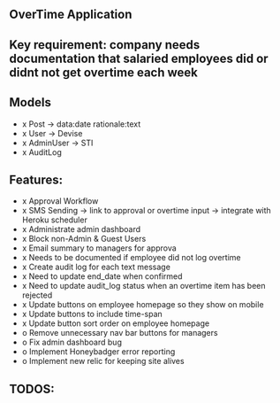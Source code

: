 ## OverTime Application

## Key requirement: company needs documentation that salaried employees did or didnt not get overtime each week

## Models
- x Post -> data:date rationale:text
- x User -> Devise
- x AdminUser -> STI
- x AuditLog

## Features:
- x Approval Workflow
- x SMS Sending -> link to approval or overtime input -> integrate with Heroku scheduler
- x Administrate admin dashboard
- x Block non-Admin & Guest Users
- x Email summary to managers for approva
- x Needs to be documented if employee did not log overtime
- x Create audit log for each text message
- x Need to update end_date when confirmed
- x Need to update audit_log status when an overtime item has been rejected
- x Update buttons on employee homepage so they show on mobile
- x Update buttons to include time-span
- x Update button sort order on employee homepage
- o Remove unnecessary nav bar buttons for managers
- o Fix admin dashboard bug
- o Implement Honeybadger error reporting
- o Implement new relic for keeping site alives

## TODOS: